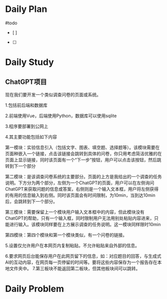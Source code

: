 # Daily Plan
#todo
- [ ] 
- [ ] 
# Daily Study
## ChatGPT项目
现在我们要开发一个类似调查问卷的页面或系统。

1.包括前后端和数据库

2.前端使用Vue，后端使用Python，数据库可以使用sqlite

3.程序要部署到公网上

4.其主要功能包括如下内容

 第一模块：实验信息引入（包括文字、图表、填空题、选择题等）。该模块需要在页面种嵌入一个链接，点击该链接会跳转到具体的问卷，你只用考虑简洁优雅的在页面上显示链接，同时该页面有一个“下一步”按钮，用户可以点击该按钮，然后跳转到下一个部分

 第二模块：是该调查问卷系统的主要部分。页面的上方是我给出的一个调查的任务说明。下方分为两个部分，左侧为一个ChatGPT的页面，用户可以在左侧询问ChatGPT来获取问题的信息或答案，右侧则是一个输入文本框，用户将左侧获得的有用的信息输入到右侧。同时该页面会有时间限制，为10min，当到达10min后，会跳转到下一个部分。

 第三模块：需要保留上一个模块用户输入文本框中的内容，但此模块没有ChatGPT的帮助，只有一个输入框，同时限制用户无法用别处粘贴内容进来，只能进行输入。该模块同样要在上方展示调查的任务说明。这一模块同样限时10min

 第四模块：第四个模块和第一个模块类似，有一个问卷的链接。

5.设置仅允许用户在本网页内复制粘贴，不允许粘贴来自外部的信息。

6.要求网页后台能保存用户在此网页留下的信息，如：对应题目的回答，与生成式AI的互动内容，在网页每一页停留的时间等。要将这些内容保存为一个报告存在本地文件夹中。
7.第三板块不能返回第二板块，但其他板块间可以跳转。


# Daily Problem